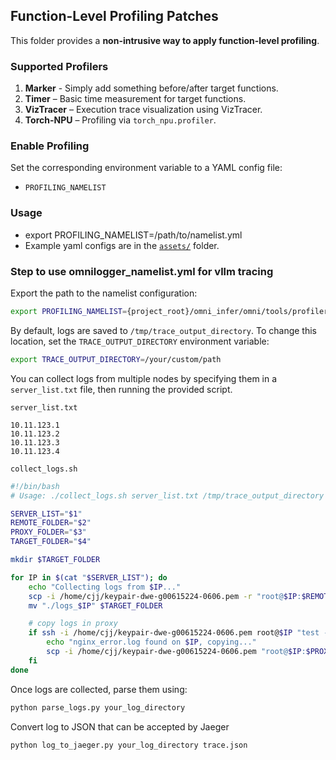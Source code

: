 ## Function-Level Profiling Patches

This folder provides a **non-intrusive way to apply function-level profiling**.

### Supported Profilers

1. **Marker** - Simply add something before/after target functions.
2. **Timer** – Basic time measurement for target functions.
3. **VizTracer** – Execution trace visualization using VizTracer.
4. **Torch-NPU** – Profiling via `torch_npu.profiler`.

### Enable Profiling

Set the corresponding environment variable to a YAML config file:

* `PROFILING_NAMELIST`

### Usage
* export PROFILING_NAMELIST=/path/to/namelist.yml
* Example yaml configs are in the [`assets/`](./assets) folder.

### Step to use omnilogger_namelist.yml for vllm tracing

Export the path to the namelist configuration:

```bash
export PROFILING_NAMELIST={project_root}/omni_infer/omni/tools/profiler/assets/omnilogger_namelist.yml
```

By default, logs are saved to `/tmp/trace_output_directory`.
To change this location, set the `TRACE_OUTPUT_DIRECTORY` environment variable:

```bash
export TRACE_OUTPUT_DIRECTORY=/your/custom/path
```
You can collect logs from multiple nodes by specifying them in a `server_list.txt` file, then running the provided script.

`server_list.txt`

```
10.11.123.1
10.11.123.2
10.11.123.3
10.11.123.4
```

 `collect_logs.sh`

```bash
#!/bin/bash
# Usage: ./collect_logs.sh server_list.txt /tmp/trace_output_directory  nginx_log_path your_log_directory

SERVER_LIST="$1"
REMOTE_FOLDER="$2"
PROXY_FOLDER="$3"
TARGET_FOLDER="$4"

mkdir $TARGET_FOLDER

for IP in $(cat "$SERVER_LIST"); do
    echo "Collecting logs from $IP..."
    scp -i /home/cjj/keypair-dwe-g00615224-0606.pem -r "root@$IP:$REMOTE_FOLDER" "./logs_$IP"
    mv "./logs_$IP" $TARGET_FOLDER

    # copy logs in proxy
    if ssh -i /home/cjj/keypair-dwe-g00615224-0606.pem root@$IP "test -f '$PROXY_FOLDER/nginx_error.log'"; then
        echo "nginx_error.log found on $IP, copying..."
        scp -i /home/cjj/keypair-dwe-g00615224-0606.pem "root@$IP:$PROXY_FOLDER/nginx_error.log" "$TARGET_FOLDER/nginx_${IP}.log"
    fi
done
```

Once logs are collected, parse them using:

```bash
python parse_logs.py your_log_directory
```

Convert log to JSON that can be accepted by Jaeger
```bashs
python log_to_jaeger.py your_log_directory trace.json
```